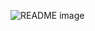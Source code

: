 <picture> <source media="(prefers-color-scheme: dark)" srcset="https://i.imgur.com/tIPVJxj.jpeg"> <source media="(prefers-color-scheme: light)" srcset="https://i.imgur.com/tIPVJxj.jpeg"> <img alt="README image" src="https://i.imgur.com/tIPVJxj.jpeg"> </picture>
